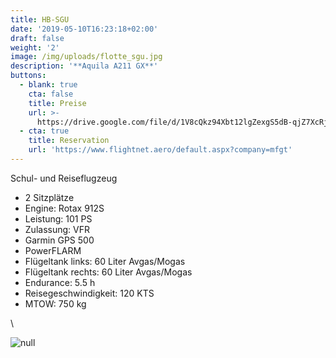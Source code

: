 ```yaml
---
title: HB-SGU
date: '2019-05-10T16:23:18+02:00'
draft: false
weight: '2'
image: /img/uploads/flotte_sgu.jpg
description: '**Aquila A211 GX**'
buttons:
  - blank: true
    cta: false
    title: Preise
    url: >-
      https://drive.google.com/file/d/1V8cQkz94Xbt12lgZexgS5dB-qjZ7XcRj/view?usp=sharing
  - cta: true
    title: Reservation
    url: 'https://www.flightnet.aero/default.aspx?company=mfgt'
---
```

Schul- und Reiseflugzeug

* 2 Sitzplätze
* Engine: Rotax 912S
* Leistung: 101 PS
* Zulassung: VFR
* Garmin GPS 500
* PowerFLARM
* Flügeltank links: 60 Liter Avgas/Mogas
* Flügeltank rechts: 60 Liter Avgas/Mogas
* Endurance: 5.5 h
* Reisegeschwindigkeit: 120 KTS
* MTOW: 750 kg

\

![null](/img/uploads/flotte_cockpit_sgt-sgu.jpg)
